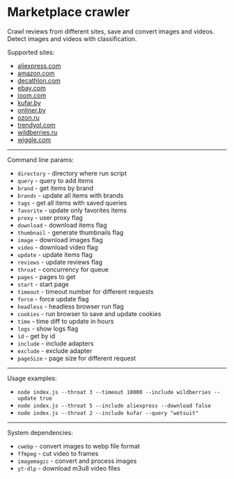 # Marketplace crawler

Crawl reviews from different sites, save and convert images and videos. Detect images and videos with classification.

Supported sites:
- [aliexpress.com](https://aliexpress.com)
- [amazon.com](https://amazon.com)
- [decathlon.com](https://decathlon.com)
- [ebay.com](https://ebay.com)
- [joom.com](https://joom.com)
- [kufar.by](https://kufar.by)
- [onliner.by](https://onliner.by)
- [ozon.ru](https://ozon.ru)
- [trendyol.com](https://www.trendyol.com)
- [wildberries.ru](https://wildberries.ru)
- [wiggle.com](https://wiggle.com)

***

Command line params:
- `directory` - directory where run script
- `query` - query to add items
- `brand` - get items by brand
- `brands` - update all items with brands
- `tags` - get all items with saved queries
- `favorite` - update only favorites items
- `proxy` - user proxy flag
- `download` - download items flag
- `thumbnail` - generate thumbnails flag
- `image` - download images flag
- `video` - download video flag
- `update` - update items flag
- `reviews` - update reviews flag
- `throat` - concurrency for queue
- `pages` - pages to get
- `start` - start page
- `timeout` - timeout number for different requests
- `force` - force update flag
- `headless` - headless browser run flag
- `cookies` - run browser to save and update cookies
- `time` - time diff to update in hours
- `logs` - show logs flag
- `id` - get by id
- `include` - include adapters
- `exclude` - exclude adapter
- `pageSize` - page size for different request

***

Usage examples:
- `node index.js --throat 3 --timeout 10000 --include wildberries --update true`
- `node index.js --throat 5 --include aliexpress --download false`
- `node index.js --throat 2 --include kufar --query "wetsuit"`

***

System dependencies:
- `cwebp` - convert images to webp file format
- `ffmpeg` - cut video to frames
- `imagemagic` - convert and process images
- `yt-dlp` - download m3u8 video files